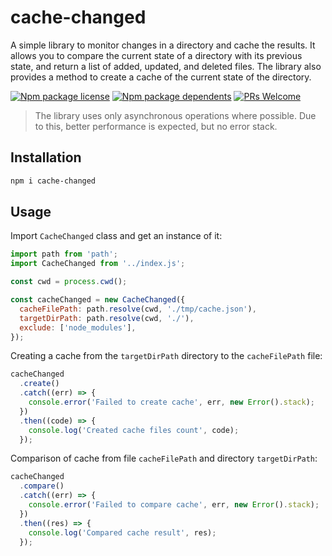 # cache-changed

A simple library to monitor changes in a directory and cache the results. It allows you to compare the current state of a directory with its previous state, and return a list of added, updated, and deleted files. The library also provides a method to create a cache of the current state of the directory.

[![Npm package license](https://badgen.net/npm/license/cache-changed)](https://npmjs.com/package/cache-changed)
[![Npm package dependents](https://badgen.net/npm/dependents/cache-changed)](https://npmjs.com/package/cache-changed)
[![PRs Welcome](https://img.shields.io/badge/PRs-welcome-brightgreen.svg?style=flat-square)](https://github.com/kolserdav/cache-changed/pulls)

> The library uses only asynchronous operations where possible. Due to this, better performance is expected, but no error stack.

## Installation

```sh
npm i cache-changed
```

## Usage

Import `CacheChanged` class and get an instance of it:

```javascript
import path from 'path';
import CacheChanged from '../index.js';

const cwd = process.cwd();

const cacheChanged = new CacheChanged({
  cacheFilePath: path.resolve(cwd, './tmp/cache.json'),
  targetDirPath: path.resolve(cwd, './'),
  exclude: ['node_modules'],
});
```

Creating a cache from the `targetDirPath` directory to the `cacheFilePath` file:

```javascript
cacheChanged
  .create()
  .catch((err) => {
    console.error('Failed to create cache', err, new Error().stack);
  })
  .then((code) => {
    console.log('Created cache files count', code);
  });
```

Comparison of cache from file `cacheFilePath` and directory `targetDirPath`:

```javascript
cacheChanged
  .compare()
  .catch((err) => {
    console.error('Failed to compare cache', err, new Error().stack);
  })
  .then((res) => {
    console.log('Compared cache result', res);
  });
```
